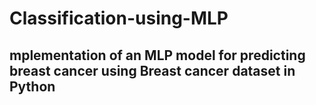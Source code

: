 # Classification-using-MLP

## mplementation of an MLP model for predicting breast cancer using Breast cancer dataset in Python 
